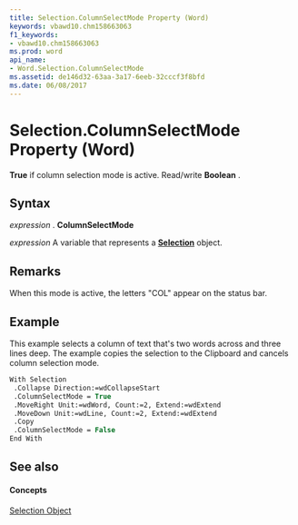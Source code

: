 ```yaml
---
title: Selection.ColumnSelectMode Property (Word)
keywords: vbawd10.chm158663063
f1_keywords:
- vbawd10.chm158663063
ms.prod: word
api_name:
- Word.Selection.ColumnSelectMode
ms.assetid: de146d32-63aa-3a17-6eeb-32cccf3f8bfd
ms.date: 06/08/2017
---
```



# Selection.ColumnSelectMode Property (Word)

 **True** if column selection mode is active. Read/write **Boolean** .


## Syntax

 _expression_ . **ColumnSelectMode**

 _expression_ A variable that represents a **[Selection](Word.Selection.md)** object.


## Remarks

When this mode is active, the letters "COL" appear on the status bar.


## Example

This example selects a column of text that's two words across and three lines deep. The example copies the selection to the Clipboard and cancels column selection mode.


```vb
With Selection 
 .Collapse Direction:=wdCollapseStart 
 .ColumnSelectMode = True 
 .MoveRight Unit:=wdWord, Count:=2, Extend:=wdExtend 
 .MoveDown Unit:=wdLine, Count:=2, Extend:=wdExtend 
 .Copy 
 .ColumnSelectMode = False 
End With
```


## See also


#### Concepts


[Selection Object](Word.Selection.md)


